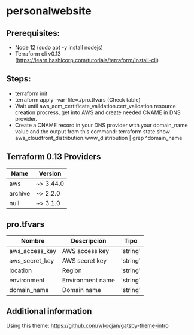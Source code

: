 # personalwebsite

## Prerequisites:
- Node 12 (sudo apt -y install nodejs)
- Terraform cli v0.13 (https://learn.hashicorp.com/tutorials/terraform/install-cli)

## Steps:
- terraform init
- terraform apply -var-file=./pro.tfvars (Check table)
- Wait until aws_acm_certificate_validation.cert_validation resource creation procress, get into AWS and create needed CNAME in DNS provider.
- Create a CNAME record in your DNS provider with your domain_name value and the output from this command: terraform state show aws_cloudfront_distribution.www_distribution | grep ^domain_name

## Terraform 0.13 Providers

|     Name     |   Version   |
|--------------|-------------|
|     aws      |  ~> 3.44.0  |
|   archive    |  ~> 2.2.0   |
|    null      |  ~> 3.1.0   |

## pro.tfvars

|          Nombre           |                        Descripción                              |        Tipo         |
|---------------------------|-----------------------------------------------------------------|---------------------|
|aws_access_key             |AWS access key                                                   |'string'             |
|aws_secret_key             |AWS secret key                                                   |'string'             |
|location                   |Region                                                           |'string'             |
|environment                |Environment name                                                 |'string'             |
|domain_name                |Domain name                                                      |'string'             |

## Additional information
Using this theme: https://github.com/wkocjan/gatsby-theme-intro